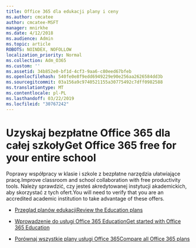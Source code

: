 ```yaml
---
title: Office 365 dla edukacji plany i ceny
ms.author: cmcatee
author: cmcatee-MSFT
manager: mnirkhe
ms.date: 4/12/2018
ms.audience: Admin
ms.topic: article
ROBOTS: NOINDEX, NOFOLLOW
localization_priority: Normal
ms.collection: Adm_O365
ms.custom: ''
ms.assetid: 34b852e0-bf1d-4cf3-9aa6-c80eed67bfeb
ms.openlocfilehash: 540fe0e8f9edd6949229e90e256aa2626584dd3b
ms.sourcegitcommit: 03a156a9c9740521155a30775492c7dff0982588
ms.translationtype: MT
ms.contentlocale: pl-PL
ms.lasthandoff: 03/22/2019
ms.locfileid: "30767242"
---
```

# <a name="get-office-365-free-for-your-entire-school"></a><span data-ttu-id="beebe-102">Uzyskaj bezpłatne Office 365 dla całej szkoły</span><span class="sxs-lookup"><span data-stu-id="beebe-102">Get Office 365 free for your entire school</span></span>

<span data-ttu-id="beebe-103">Poprawy współpracy w klasie i szkole z bezpłatne narzędzia ułatwiające pracę.</span><span class="sxs-lookup"><span data-stu-id="beebe-103">Improve classroom and school collaboration with free productivity tools.</span></span> <span data-ttu-id="beebe-104">Należy sprawdzić, czy jesteś akredytowanej instytucji akademickich, aby skorzystać z tych ofert.</span><span class="sxs-lookup"><span data-stu-id="beebe-104">You will need to verify that you are an accredited academic institution to take advantage of these offers.</span></span>
  
- [<span data-ttu-id="beebe-105">Przegląd planów edukacji</span><span class="sxs-lookup"><span data-stu-id="beebe-105">Review the Education plans</span></span>](https://products.office.com/academic/compare-office-365-education-plans)
    
- [<span data-ttu-id="beebe-106">Wprowadzenie do usługi Office 365 Education</span><span class="sxs-lookup"><span data-stu-id="beebe-106">Get started with Office 365 Education</span></span>](https://support.office.com/article/ab02abe5-a1ee-458c-b749-5b44416ccf1)
    
- [<span data-ttu-id="beebe-107">Porównaj wszystkie plany usługi Office 365</span><span class="sxs-lookup"><span data-stu-id="beebe-107">Compare all Office 365 plans</span></span>](https://products.office.com/business/compare-more-office-365-for-business-plans)
    

